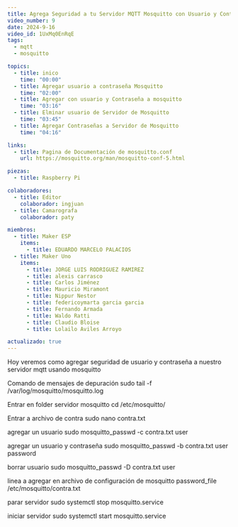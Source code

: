 ```yaml
---
title: Agrega Seguridad a tu Servidor MQTT Mosquitto con Usuario y Contraseña
video_number: 9
date: 2024-9-16
video_id: 1UxMq0EnRqE
tags:
  - mqtt
  - mosquitto

topics:
  - title: inico
    time: "00:00"
  - title: Agregar usuario a contraseña Mosquitto
    time: "02:00"
  - title: Agregar con usuario y Contraseña a mosquitto
    time: "03:16"
  - title: Elminar usuario de Servidor de Mosquitto
    time: "03:45"
  - title: Agregar Contraseñas a Servidor de Mosquitto
    time: "04:16"

links:
  - title: Pagina de Documentación de mosquitto.conf
    url: https://mosquitto.org/man/mosquitto-conf-5.html

piezas:
  - title: Raspberry Pi

colaboradores:
  - title: Editor
    colaborador: ingjuan
  - title: Camarografa
    colaborador: paty

miembros:
  - title: Maker ESP
    items:
      - title: EDUARDO MARCELO PALACIOS
  - title: Maker Uno
    items:
      - title: JORGE LUIS RODRIGUEZ RAMIREZ
      - title: alexis carrasco
      - title: Carlos Jiménez
      - title: Mauricio Miramont
      - title: Nippur Nestor
      - title: federicoymarta garcia garcia
      - title: Fernando Armada
      - title: Waldo Ratti
      - title: Claudio Bloise
      - title: Lolailo Aviles Arroyo

actualizado: true
---
```


Hoy veremos como agregar seguridad de usuario y contraseña a nuestro servidor mqtt usando mosquitto 

Comando de mensajes de depuración
sudo tail -f /var/log/mosquitto/mosquitto.log

Entrar en folder servidor mosquitto
cd /etc/mosquitto/

Entrar a archivo de contra 
sudo nano contra.txt

agregar un usuario
sudo mosquitto_passwd -c contra.txt user

agregar un usuario y contraseña
sudo mosquitto_passwd -b contra.txt user password

borrar usuario
sudo mosquitto_passwd -D contra.txt user

linea a agregar en archivo de configuración de mosquitto
password_file /etc/mosquitto/contra.txt

parar servidor
sudo systemctl stop mosquitto.service

iniciar servidor
sudo systemctl start mosquitto.service
